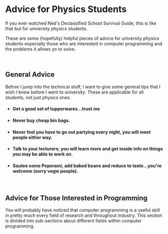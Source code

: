 # Advice for Physics Students
If you ever watched Ned's Declassified School Survival Guide, this is like that but for university physics students.

These are some (hopefully) helpful pieces of advice for university physics students expecially those who are interested in computer programming and the problems it allows yo to solve.

<br>

## General Advice
Before I jump into the technical stuff, I want to give some general tips that I wish I knew before I went to university. These are applicable for all students, not just physics ones.

 - #### Get a good set of tupperwares...trust me
 - #### Never buy cheap bin bags.
 - #### Never feel you have to go out partying every night, you will meet people either way.
 - #### Talk to your lecturers; you will learn more and get inside info on things you may be able to work on.
 - #### Sautee some Peperami, add baked beans and reduce to taste...you're welcome (sorry vegie people).

<br>

 ## Advice for Those Interested in Programming
 You will probably have noticed that computer programming is a useful skill in pretty much every field of research and throughout industry. This section is divided into sub-sections about different fields within computer programming.